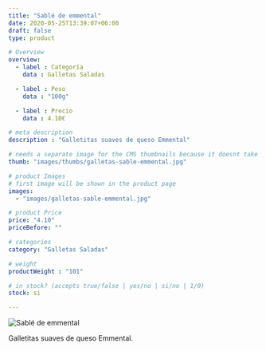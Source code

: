 ```yaml
---
title: "Sablé de emmental"
date: 2020-05-25T13:39:07+06:00
draft: false
type: product

# Overview
overview:
  - label : Categoría
    data : Galletas Saladas

  - label : Peso
    data : "100g"

  - label : Precio
    data : 4.10€

# meta description
description : "Galletitas suaves de queso Emmental"

# needs a separate image for the CMS thumbnails because it doesnt take arrays (slideshow images)
thumb: "images/thumbs/galletas-sable-emmental.jpg"

# product Images
# first image will be shown in the product page
images:
  - "images/galletas-sable-emmental.jpg"

# product Price
price: "4.10"
priceBefore: ""

# categories
category: "Galletas Saladas"

# weight
productWeight : "101"

# in stock? (accepts true/false | yes/no | si/no | 1/0)
stock: si

---
```

![Sablé de emmental](/images/galletas-sable-emmental.jpg "Sablé de emmental")

Galletitas suaves de queso Emmental.
